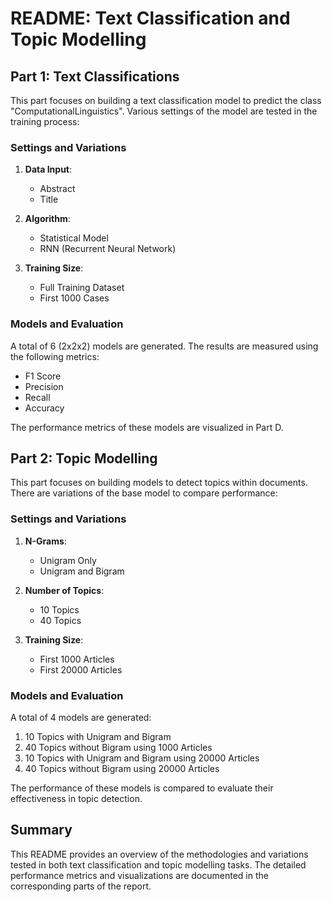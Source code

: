 # README: Text Classification and Topic Modelling

## Part 1: Text Classifications

This part focuses on building a text classification model to predict the class "ComputationalLinguistics". Various settings of the model are tested in the training process:

### Settings and Variations

1. **Data Input**: 
   - Abstract 
   - Title

2. **Algorithm**: 
   - Statistical Model 
   - RNN (Recurrent Neural Network)

3. **Training Size**: 
   - Full Training Dataset 
   - First 1000 Cases

### Models and Evaluation

A total of 6 (2x2x2) models are generated. The results are measured using the following metrics:
- F1 Score
- Precision
- Recall
- Accuracy

The performance metrics of these models are visualized in Part D.

## Part 2: Topic Modelling

This part focuses on building models to detect topics within documents. There are variations of the base model to compare performance:

### Settings and Variations

1. **N-Grams**: 
   - Unigram Only 
   - Unigram and Bigram

2. **Number of Topics**: 
   - 10 Topics 
   - 40 Topics

3. **Training Size**: 
   - First 1000 Articles 
   - First 20000 Articles

### Models and Evaluation

A total of 4 models are generated:
1. 10 Topics with Unigram and Bigram
2. 40 Topics without Bigram using 1000 Articles
3. 10 Topics with Unigram and Bigram using 20000 Articles
4. 40 Topics without Bigram using 20000 Articles

The performance of these models is compared to evaluate their effectiveness in topic detection.

## Summary

This README provides an overview of the methodologies and variations tested in both text classification and topic modelling tasks. The detailed performance metrics and visualizations are documented in the corresponding parts of the report.
